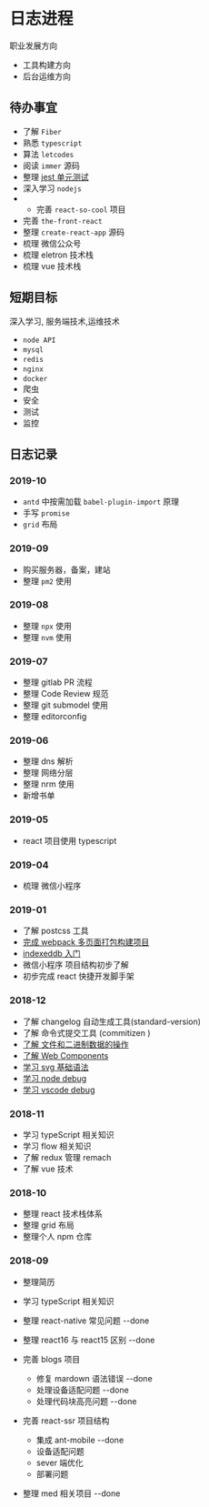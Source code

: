 # 日志进程

职业发展方向

- 工具构建方向
- 后台运维方向

## 待办事宜

- 了解 `Fiber`
- 熟悉 `typescript`
- 算法 `letcodes`
- 阅读 `immer` 源码
- 整理 [jest 单元测试](http://www.aliued.com/?p=4095)
- 深入学习 `nodejs`
- - 完善 `react-so-cool` 项目
- 完善 `the-front-react`
- 整理 `create-react-app` 源码
- 梳理 微信公众号
- 梳理 eletron 技术栈
- 梳理 vue 技术栈

## 短期目标

深入学习, 服务端技术,运维技术

- `node API`
- `mysql`
- `redis`
- `nginx`
- `docker`
- 爬虫
- 安全
- 测试
- 监控

## 日志记录

### 2019-10

- `antd` 中按需加载 `babel-plugin-import` 原理
- 手写 `promise`
- `grid` 布局

### 2019-09

- 购买服务器，备案，建站
- 整理 `pm2` 使用

### 2019-08

- 整理 `npx` 使用
- 整理 `nvm` 使用

### 2019-07

- 整理 gitlab PR 流程
- 整理 Code Review 规范
- 整理 git submodel 使用
- 整理 editorconfig

### 2019-06

- 整理 dns 解析
- 整理 网络分层
- 整理 nrm 使用
- 新增书单

### 2019-05

- react 项目使用 typescript

### 2019-04

- 梳理 微信小程序

### 2019-01

- 了解 postcss 工具
- [完成 webpack 多页面打包构建项目](https://github.com/oh-oh-oh/multiple-page-boilerplate)
- [indexeddb 入门](http://www.ruanyifeng.com/blog/2018/07/indexeddb.html)
- 微信小程序 项目结构初步了解
- 初步完成 react 快捷开发脚手架

### 2018-12

- 了解 changelog 自动生成工具(standard-version)
- 了解 命令式提交工具 (commitizen )
- [了解 文件和二进制数据的操作](http://javascript.ruanyifeng.com/htmlapi/file.html)
- [了解 Web Components](http://javascript.ruanyifeng.com/htmlapi/webcomponents.html)
- [学习 svg 基础语法](http://javascript.ruanyifeng.com/htmlapi/svg.html)
- [学习 node debug](http://www.ruanyifeng.com/blog/2018/03/node-debugger.html)
- [学习 vscode debug](https://code.visualstudio.com/docs/nodejs/nodejs-debugging)

### 2018-11

- 学习 typeScript 相关知识
- 学习 flow 相关知识
- 了解 redux 管理 remach
- 了解 vue 技术

### 2018-10

- 整理 react 技术栈体系
- 整理 grid 布局
- 整理个人 npm 仓库

### 2018-09

- 整理简历
- 学习 typeScript 相关知识
- 整理 react-native 常见问题 --done
- 整理 react16 与 react15 区别 --done
- 完善 blogs 项目

  - 修复 mardown 语法错误 --done
  - 处理设备适配问题 --done
  - 处理代码块高亮问题 --done

- 完善 react-ssr 项目结构

  - 集成 ant-mobile --done
  - 设备适配问题
  - sever 端优化
  - 部署问题

- 整理 med 相关项目 --done
